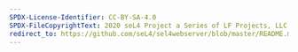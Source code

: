 ```yaml
---
SPDX-License-Identifier: CC-BY-SA-4.0
SPDX-FileCopyrightText: 2020 seL4 Project a Series of LF Projects, LLC.
redirect_to: https://github.com/seL4/sel4webserver/blob/master/README.md
---
```

